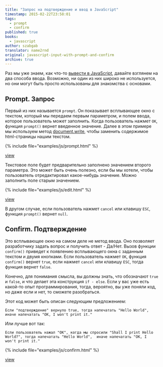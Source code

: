 ```yaml
---
title: "Запрос на подтверждение и ввод в JavaScript"
timestamp: 2015-02-22T23:58:01
tags:
  - prompt
  - confirm
published: true
books:
  - javascript
author: szabgab
translator: name2rnd
original: javascript-input-with-prompt-and-confirm
archive: true
---
```



Раз мы уже знаем, как что-то [вывести в JavaScript](http://code-maven.com/introduction-to-javascript), давайте взглянем на два способа ввода. 
Возможно, ни один из них широко не используется, но они могут быть просто использованы для знакомства с основами.


## Prompt. Запрос

Первый из них называется `prompt`.
Он показывает всплывающее окно с текстом, который мы передаем первым параметром, и полем ввода, которое пользователь может заполнить.
Когда пользователь нажмет `OK`, функция `prompt()` вернет введенное значение.
Далее в этом примере мы используем метод [document.write](http://code-maven.com/introduction-to-javascript), чтобы заменить содержимое html-страницы 
нашим текстом.

{% include file="examples/js/prompt.html" %}

[view](examples/js/prompt.html)

Текстовое поле будет предварительно заполнено значением второго параметра. Это может быть очень полезно, если бы мы хотели, 
чтобы пользователь отредактировал какое-нибудь значение. Можно заполнить поле старым значением.

{% include file="examples/js/edit.html" %}

[view](examples/js/edit.html)

В другом случае, если пользователь нажмет `cancel` или клавишу `ESC`, функция `prompt()` вернет `null`.

## Confirm. Подтверждение

Это всплывающее окно на самом деле не метод ввода. Оно позволяет разработчику задать вопрос и получить ответ - Да/Нет.
Вызов функции `confirm()` приведет к появлению всплывающего окна с заданным текстом и двумя кнопками.
Если пользователь нажмет `OK`, функция `confirm()` вернет `true`, если нажмет `cancel` или 
клавишу `ESC`, тогда функция вернет `false`.

Конечно, для понимания смысла, вы должны знать, что обозначают `true` и `false`, 
и что делает эта конструкция `if - else`.
Если у вас уже есть какой-то опыт программирования, тогда, вероятно, вы уже поняли код, но даже если и нет, то сможете разобраться.

Этот код может быть описан следующим предложением:

`Если "подтверждение" вернуло true, тогда напечатать "Hello World", иначе напечатать "OK, I won't print it."`

Или лучше вот так:

`Если пользователь нажал "ОК", когда мы спросили "Shall I print Hello World?", тогда напечатать "Hello World", 
иначе напечатать "OK, I won't print it."`

{% include file="examples/js/confirm.html" %}

[view](examples/js/confirm.html)
